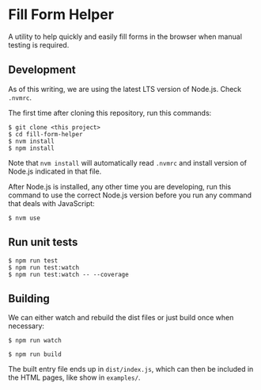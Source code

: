 # Fill Form Helper

A utility to help quickly and easily fill forms in the browser when manual testing is required.


## Development

As of this writing, we are using the latest LTS version of Node.js. Check `.nvmrc`.

The first time after cloning this repository, run this commands:

```
$ git clone <this project>
$ cd fill-form-helper
$ nvm install
$ npm install
```

Note that `nvm install` will automatically read `.nvmrc` and install version of Node.js indicated in that file.

After Node.js is installed, any other time you are developing, run this command to use the correct Node.js version before you run any command that deals with JavaScript:

```
$ nvm use
```

## Run unit tests

```
$ npm run test
$ npm run test:watch
$ npm run test:watch -- --coverage
```

## Building

We can either watch and rebuild the dist files or just build once when necessary:

```
$ npm run watch

$ npm run build
```

The built entry file ends up in `dist/index.js`, which can then be included in the HTML pages, like show in `examples/`.


